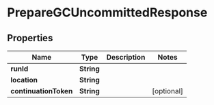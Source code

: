 

# PrepareGCUncommittedResponse


## Properties

Name | Type | Description | Notes
------------ | ------------- | ------------- | -------------
**runId** | **String** |  | 
**location** | **String** |  | 
**continuationToken** | **String** |  |  [optional]




